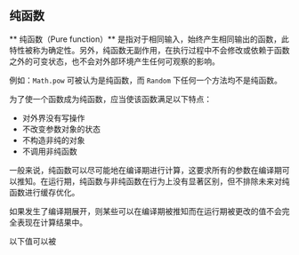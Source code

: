 ## 纯函数

** 纯函数（Pure function）** 是指对于相同输入，始终产生相同输出的函数，此特性被称为确定性。另外，纯函数无副作用，在执行过程中不会修改或依赖于函数之外的可变状态，也不会对外部环境产生任何可观察的影响。

例如：`Math.pow` 可被认为是纯函数，而 `Random` 下任何一个方法均不是纯函数。

为了使一个函数成为纯函数，应当使该函数满足以下特点：

- 对外界没有写操作
- 不改变参数对象的状态
- 不构造非纯的对象
- 不调用非纯函数

一般来说，纯函数可以尽可能地在编译期进行计算，这要求所有的参数在编译期可以推知。在运行期，纯函数与非纯函数在行为上没有显著区别，但不排除未来对纯函数进行缓存优化。

如果发生了编译期展开，则某些可以在编译期被推知而在运行期被更改的值不会完全表现在计算结果中。

以下值可以被